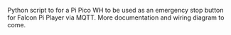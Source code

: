 Python script to for a Pi Pico WH to be used as an emergency stop button for Falcon Pi Player via MQTT. More documentation and wiring diagram to come. 
